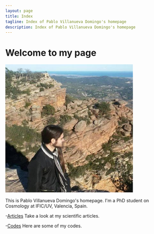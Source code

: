 ```yaml
---
layout: page
title: Index
tagline: Index of Pablo Villanueva Domingo's homepage
description: Index of Pablo Villanueva Domingo's homepage
---
```



# Welcome to my page

![](Garbi.jpg)

This is Pablo Villanueva Domingo's homepage. I'm a PhD student on Cosmology at IFIC/UV, Valencia, Spain. 

-[Articles](pages/articles.html)
Take a look at my scientific articles.

-[Codes](pages/codes.html) 
Here are some of my codes.